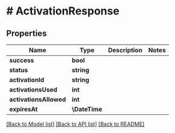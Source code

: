 # # ActivationResponse

## Properties

Name | Type | Description | Notes
------------ | ------------- | ------------- | -------------
**success** | **bool** |  |
**status** | **string** |  |
**activationId** | **string** |  |
**activationsUsed** | **int** |  |
**activationsAllowed** | **int** |  |
**expiresAt** | **\DateTime** |  |

[[Back to Model list]](../../README.md#models) [[Back to API list]](../../README.md#endpoints) [[Back to README]](../../README.md)
